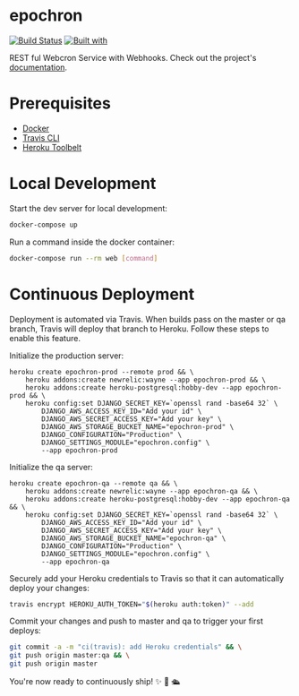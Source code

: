 # epochron

[![Build Status](https://travis-ci.org/robertjkeck2/epochron.svg?branch=master)](https://travis-ci.org/robertjkeck2/epochron)
[![Built with](https://img.shields.io/badge/Built_with-Cookiecutter_Django_Rest-F7B633.svg)](https://github.com/agconti/cookiecutter-django-rest)

REST ful Webcron Service with Webhooks. Check out the project's [documentation](http://robertjkeck2.github.io/epochron/).

# Prerequisites

- [Docker](https://docs.docker.com/docker-for-mac/install/)  
- [Travis CLI](http://blog.travis-ci.com/2013-01-14-new-client/)
- [Heroku Toolbelt](https://toolbelt.heroku.com/)

# Local Development

Start the dev server for local development:
```bash
docker-compose up
```

Run a command inside the docker container:

```bash
docker-compose run --rm web [command]
```

# Continuous Deployment

Deployment is automated via Travis. When builds pass on the master or qa branch, Travis will deploy that branch to Heroku. Follow these steps to enable this feature.

Initialize the production server:

```
heroku create epochron-prod --remote prod && \
    heroku addons:create newrelic:wayne --app epochron-prod && \
    heroku addons:create heroku-postgresql:hobby-dev --app epochron-prod && \
    heroku config:set DJANGO_SECRET_KEY=`openssl rand -base64 32` \
        DJANGO_AWS_ACCESS_KEY_ID="Add your id" \
        DJANGO_AWS_SECRET_ACCESS_KEY="Add your key" \
        DJANGO_AWS_STORAGE_BUCKET_NAME="epochron-prod" \
        DJANGO_CONFIGURATION="Production" \
        DJANGO_SETTINGS_MODULE="epochron.config" \
        --app epochron-prod
```

Initialize the qa server:

```
heroku create epochron-qa --remote qa && \
    heroku addons:create newrelic:wayne --app epochron-qa && \
    heroku addons:create heroku-postgresql:hobby-dev --app epochron-qa && \
    heroku config:set DJANGO_SECRET_KEY=`openssl rand -base64 32` \
        DJANGO_AWS_ACCESS_KEY_ID="Add your id" \
        DJANGO_AWS_SECRET_ACCESS_KEY="Add your key" \
        DJANGO_AWS_STORAGE_BUCKET_NAME="epochron-qa" \
        DJANGO_CONFIGURATION="Production" \
        DJANGO_SETTINGS_MODULE="epochron.config" \
        --app epochron-qa
```

Securely add your Heroku credentials to Travis so that it can automatically deploy your changes:

```bash
travis encrypt HEROKU_AUTH_TOKEN="$(heroku auth:token)" --add
```

Commit your changes and push to master and qa to trigger your first deploys:

```bash
git commit -a -m "ci(travis): add Heroku credentials" && \
git push origin master:qa && \
git push origin master
```

You're now ready to continuously ship! ✨ 💅 🛳
